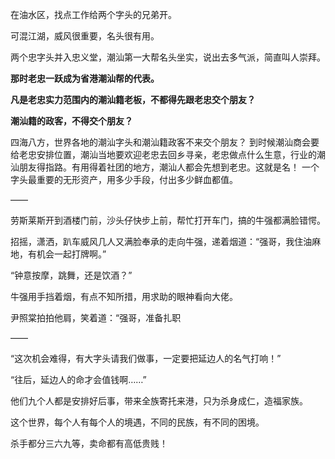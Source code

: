 在油水区，找点工作给两个字头的兄弟开。

可混江湖，威风很重要，名头很有用。

两个忠字头并入忠义堂，潮汕第一大帮名头坐实，说出去多气派，简直叫人崇拜。

**那时老忠一跃成为省港潮汕帮的代表。**

**凡是老忠实力范围内的潮汕籍老板，不都得先跟老忠交个朋友？**

**潮汕籍的政客，不得交个朋友？**

四海八方，世界各地的潮汕字头和潮汕籍政客不来交个朋友？
到时候潮汕商会要给老忠安排位置，潮汕当地要欢迎老忠去回乡寻亲，老忠做点什么生意，行业的潮汕朋友得指路。有用得着社团的地方，潮汕人都会先想到老忠。这就是名！
一个字头最重要的无形资产，用多少手段，付出多少鲜血都值。

——

劳斯莱斯开到酒楼门前，沙头仔快步上前，帮忙打开车门，搞的牛强都满脸错愕。

招摇，潇洒，趴车威风几人又满脸奉承的走向牛强，递着烟道：“强哥，我住油麻地，有机会一起打牌啊。”

“钟意按摩，跳舞，还是饮酒？”

牛强用手挡着烟，有点不知所措，用求助的眼神看向大佬。

尹照棠拍拍他肩，笑着道：“强哥，准备扎职

——

“这次机会难得，有大字头请我们做事，一定要把延边人的名气打响！”

“往后，延边人的命才会值钱啊……”

他们九个人都是安排好后事，带来全族寄托来港，只为杀身成仁，造福家族。

这个世界，每个人有每个人的境遇，不同的民族，有不同的困境。

杀手都分三六九等，卖命都有高低贵贱！

